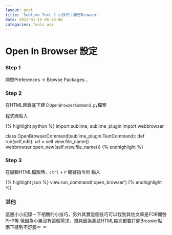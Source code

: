 ```yaml
---
layout: post
title: 'Sublime Text 2 小技巧：開啓Browser'
date: 2012-01-15 05:30:00
categories: Tools osx
---
```


# Open In Browser 設定

### Step 1
開啓Preferences -> Browse Packages...


### Step 2
在HTML目錄底下建立<code>OpenBrowserCommand.py</code>檔案

程式碼貼入

{% highlight python %}
import sublime, sublime_plugin
import webbrowser

class OpenBrowserCommand(sublime_plugin.TextCommand):
   def run(self,edit):
      url = self.view.file_name()
      webbrowser.open_new(self.view.file_name())
{% endhighlight %}

### Step 3
在編輯HTML檔案時，<code>Ctrl</code> + <code>P</code> 開啓指令列
輸入 

{% highlight json %}
view.run_command('open_browser')
{% endhighlight %}

### 其他

這邊小小記錄一下相關的小技巧，另外其實這個技巧可以找到其他文章是FOR開啓PHP等
但因為小弟沒有這個需求，單純因為測試HTML每次都要打開Broswer點兩下感到不舒服＝ ＝
